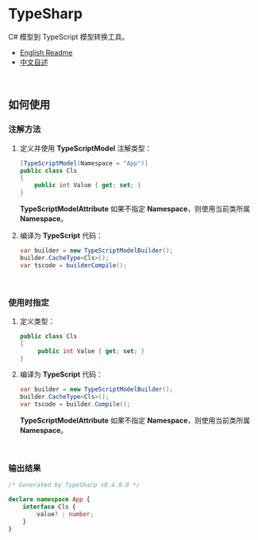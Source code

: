 # TypeSharp

C# 模型到 TypeScript 模型转换工具。

- [English Readme](https://github.com/zmjack/TypeSharp/blob/master/README.md)
- [中文自述](https://github.com/zmjack/TypeSharp/blob/master/README.cn.md)

<br/>

## 如何使用

### 注解方法

1. 定义并使用 **TypeScriptModel** 注解类型：

   ```C#
   [TypeScriptModel(Namespace = "App")]
   public class Cls
   {
       public int Value { get; set; }
   }
   ```
   
   **TypeScriptModelAttribute** 如果不指定 **Namespace**，则使用当前类所属 **Namespace**。
   
2. 编译为 **TypeScript** 代码：

   ```C#
   var builder = new TypeScriptModelBuilder();
   builder.CacheType<Cls>();
   var tscode = builderCompile();
   ```


<br/>

### 使用时指定

1. 定义类型：

   ```C#
   public class Cls
   {
        public int Value { get; set; }
   }
   ```

2. 编译为 **TypeScript** 代码：

   ```C#
   var builder = new TypeScriptModelBuilder();
   builder.CacheType<Cls>();
   var tscode = builder.Compile();
   ```

   **TypeScriptModelAttribute** 如果不指定 **Namespace**，则使用当前类所属 **Namespace**。

<br/>

### 输出结果

```typescript
/* Generated by TypeSharp v0.4.0.0 */

declare namespace App {
    interface Cls {
        value? : number;
    }
}
```

